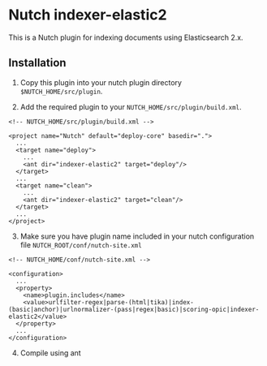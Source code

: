 Nutch indexer-elastic2
======================

This is a Nutch plugin for indexing documents using Elasticsearch 2.x.

## Installation

1) Copy this plugin into your nutch plugin directory `$NUTCH_HOME/src/plugin`.

2) Add the required plugin to your `NUTCH_HOME/src/plugin/build.xml`.
```
<!-- NUTCH_HOME/src/plugin/build.xml -->

<project name="Nutch" default="deploy-core" basedir=".">
  ...
  <target name="deploy">
    ... 
    <ant dir="indexer-elastic2" target="deploy"/>
  </target>
  ...
  <target name="clean">
    ...
    <ant dir="indexer-elastic2" target="clean"/>
  </target>
  ...
</project>
```

3) Make sure you have plugin name included in your nutch configuration file `NUTCH_ROOT/conf/nutch-site.xml`
```
<!-- NUTCH_HOME/conf/nutch-site.xml -->

<configuration>
  ...
  <property>
    <name>plugin.includes</name>
    <value>urlfilter-regex|parse-(html|tika)|index-(basic|anchor)|urlnormalizer-(pass|regex|basic)|scoring-opic|indexer-elastic2</value>
  </property>
  ...
</configuration>
```
4) Compile using ant
